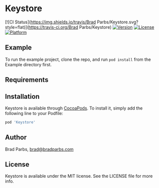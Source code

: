 # Keystore

[![CI Status](https://img.shields.io/travis/Brad Parbs/Keystore.svg?style=flat)](https://travis-ci.org/Brad Parbs/Keystore)
[![Version](https://img.shields.io/cocoapods/v/Keystore.svg?style=flat)](https://cocoapods.org/pods/Keystore)
[![License](https://img.shields.io/cocoapods/l/Keystore.svg?style=flat)](https://cocoapods.org/pods/Keystore)
[![Platform](https://img.shields.io/cocoapods/p/Keystore.svg?style=flat)](https://cocoapods.org/pods/Keystore)

## Example

To run the example project, clone the repo, and run `pod install` from the Example directory first.

## Requirements

## Installation

Keystore is available through [CocoaPods](https://cocoapods.org). To install
it, simply add the following line to your Podfile:

```ruby
pod 'Keystore'
```

## Author

Brad Parbs, brad@bradparbs.com

## License

Keystore is available under the MIT license. See the LICENSE file for more info.
